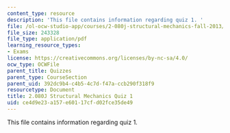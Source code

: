 ```yaml
---
content_type: resource
description: 'This file contains information regarding quiz 1. '
file: /ol-ocw-studio-app/courses/2-080j-structural-mechanics-fall-2013/ce4d9e23a157e60117cfd02fce35de49_MIT2_080JF13_Quiz_1.pdf
file_size: 243328
file_type: application/pdf
learning_resource_types:
- Exams
license: https://creativecommons.org/licenses/by-nc-sa/4.0/
ocw_type: OCWFile
parent_title: Quizzes
parent_type: CourseSection
parent_uid: 392dc9b4-c4b5-4c7d-f47a-ccb290f318f9
resourcetype: Document
title: 2.080J Structural Mechanics Quiz 1
uid: ce4d9e23-a157-e601-17cf-d02fce35de49
---
```

This file contains information regarding quiz 1. 